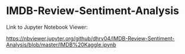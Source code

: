 # IMDB-Review-Sentiment-Analysis

Link to Jupyter Notebook Viewer: 

https://nbviewer.jupyter.org/github/dhrv04/IMDB-Review-Sentiment-Analysis/blob/master/IMDB%20Kaggle.ipynb

